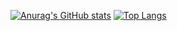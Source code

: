 [![Anurag's GitHub stats](https://github-readme-stats.vercel.app/api?username=Sonjongkook)](https://github.com/anuraghazra/github-readme-stats)
[![Top Langs](https://github-readme-stats.vercel.app/api/top-langs/?username=Sonjongkook)](https://github.com/anuraghazra/github-readme-stats)

